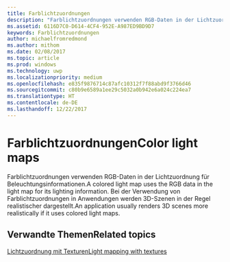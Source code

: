 ```yaml
---
title: Farblichtzuordnungen
description: "Farblichtzuordnungen verwenden RGB-Daten in der Lichtzuordnung für Beleuchtungsinformationen. Bei der Verwendung von Farblichtzuordnungen in Anwendungen werden 3D-Szenen in der Regel realistischer dargestellt."
ms.assetid: 6116D7C0-D614-4CF4-952E-A987ED9BD9D7
keywords: Farblichtzuordnungen
author: michaelfromredmond
ms.author: mithom
ms.date: 02/08/2017
ms.topic: article
ms.prod: windows
ms.technology: uwp
ms.localizationpriority: medium
ms.openlocfilehash: e835f9876714c87afc10312f7f88abd9f3766d46
ms.sourcegitcommit: c80b9e6589a1ee29c5032a0b942e6a024c224ea7
ms.translationtype: HT
ms.contentlocale: de-DE
ms.lasthandoff: 12/22/2017
---
```

# <a name="color-light-maps"></a><span data-ttu-id="8d6c5-105">Farblichtzuordnungen</span><span class="sxs-lookup"><span data-stu-id="8d6c5-105">Color light maps</span></span>


<span data-ttu-id="8d6c5-106">Farblichtzuordnungen verwenden RGB-Daten in der Lichtzuordnung für Beleuchtungsinformationen.</span><span class="sxs-lookup"><span data-stu-id="8d6c5-106">A colored light map uses the RGB data in the light map for its lighting information.</span></span> <span data-ttu-id="8d6c5-107">Bei der Verwendung von Farblichtzuordnungen in Anwendungen werden 3D-Szenen in der Regel realistischer dargestellt.</span><span class="sxs-lookup"><span data-stu-id="8d6c5-107">An application usually renders 3D scenes more realistically if it uses colored light maps.</span></span>

## <a name="span-idrelated-topicsspanrelated-topics"></a><span data-ttu-id="8d6c5-108"><span id="related-topics"></span>Verwandte Themen</span><span class="sxs-lookup"><span data-stu-id="8d6c5-108"><span id="related-topics"></span>Related topics</span></span>


[<span data-ttu-id="8d6c5-109">Lichtzuordnung mit Texturen</span><span class="sxs-lookup"><span data-stu-id="8d6c5-109">Light mapping with textures</span></span>](light-mapping-with-textures.md)

 

 





